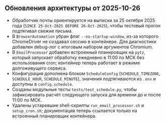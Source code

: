 ## Обновления архитектуры от 2025-10-26

- Обработчик почты ориентируется на выписки за 25 октября 2025 года (`SINCE 25-Oct-2025 BEFORE 26-Oct-2025`), чтобы тестовый прогон подтягивал свежие письма.
- В `BrowserAutomation` убран флаг `--no-startup-window`, из-за которого ChromeDriver не создавал сессию в контейнере. Для диагностики добавлен debug-лог с итоговым набором аргументов Chromium.
- В `EmailProcessor` добавлен встроенный планировщик на `pytz`, который запускает обработку ежедневно в 11:00 по МСК без использования cron; контейнер теперь работает в режиме долгоживущего сервиса.
- Конфигурация дополнена блоком `ScheduleConfig` (`SCHEDULE_TIMEZONE`, `SCHEDULE_HOUR`, `SCHEDULE_MINUTE`), значения подтягиваются из `.env` и доступны в `config.schedule`.
- Созданы модульные тесты `tests/test_schedule.py`, чтобы зафиксировать расчёт следующего запуска для времени до и после 11:00 по МСК.
- Удалены устаревшие shell-скрипты `run_email_processor.sh` и `setup_cron.sh`; документация теперь ссылается только на встроенный планировщик контейнера.
